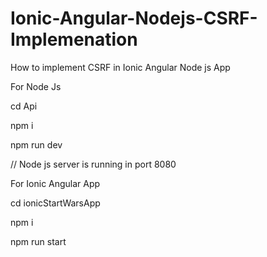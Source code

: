 # Ionic-Angular-Nodejs-CSRF-Implemenation
How to implement CSRF in Ionic Angular Node js App

For Node Js

cd Api

npm i

npm run dev

// Node js server is running in port 8080

For Ionic Angular App

cd ionicStartWarsApp

npm i

npm run start

